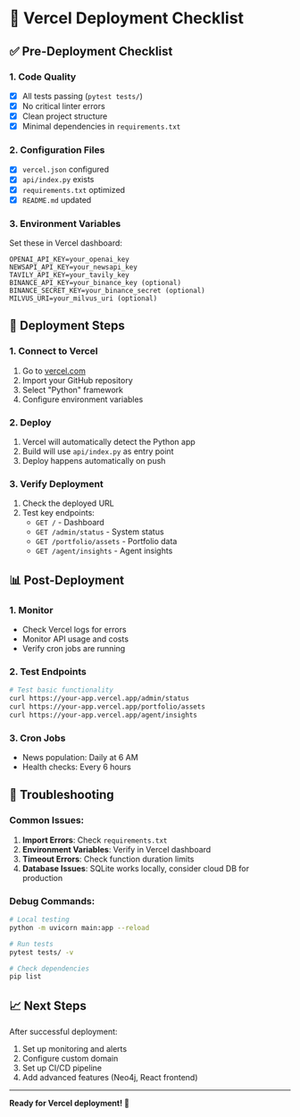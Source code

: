 # 🚀 Vercel Deployment Checklist

## ✅ **Pre-Deployment Checklist**

### 1. **Code Quality**
- [x] All tests passing (`pytest tests/`)
- [x] No critical linter errors
- [x] Clean project structure
- [x] Minimal dependencies in `requirements.txt`

### 2. **Configuration Files**
- [x] `vercel.json` configured
- [x] `api/index.py` exists
- [x] `requirements.txt` optimized
- [x] `README.md` updated

### 3. **Environment Variables**
Set these in Vercel dashboard:
```env
OPENAI_API_KEY=your_openai_key
NEWSAPI_API_KEY=your_newsapi_key
TAVILY_API_KEY=your_tavily_key
BINANCE_API_KEY=your_binance_key (optional)
BINANCE_SECRET_KEY=your_binance_secret (optional)
MILVUS_URI=your_milvus_uri (optional)
```

## 🚀 **Deployment Steps**

### 1. **Connect to Vercel**
1. Go to [vercel.com](https://vercel.com)
2. Import your GitHub repository
3. Select "Python" framework
4. Configure environment variables

### 2. **Deploy**
1. Vercel will automatically detect the Python app
2. Build will use `api/index.py` as entry point
3. Deploy happens automatically on push

### 3. **Verify Deployment**
1. Check the deployed URL
2. Test key endpoints:
   - `GET /` - Dashboard
   - `GET /admin/status` - System status
   - `GET /portfolio/assets` - Portfolio data
   - `GET /agent/insights` - Agent insights

## 📊 **Post-Deployment**

### 1. **Monitor**
- Check Vercel logs for errors
- Monitor API usage and costs
- Verify cron jobs are running

### 2. **Test Endpoints**
```bash
# Test basic functionality
curl https://your-app.vercel.app/admin/status
curl https://your-app.vercel.app/portfolio/assets
curl https://your-app.vercel.app/agent/insights
```

### 3. **Cron Jobs**
- News population: Daily at 6 AM
- Health checks: Every 6 hours

## 🔧 **Troubleshooting**

### Common Issues:
1. **Import Errors**: Check `requirements.txt`
2. **Environment Variables**: Verify in Vercel dashboard
3. **Timeout Errors**: Check function duration limits
4. **Database Issues**: SQLite works locally, consider cloud DB for production

### Debug Commands:
```bash
# Local testing
python -m uvicorn main:app --reload

# Run tests
pytest tests/ -v

# Check dependencies
pip list
```

## 📈 **Next Steps**

After successful deployment:
1. Set up monitoring and alerts
2. Configure custom domain
3. Set up CI/CD pipeline
4. Add advanced features (Neo4j, React frontend)

---

**Ready for Vercel deployment! 🚀** 
